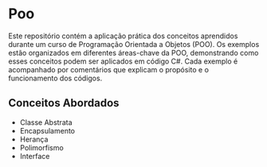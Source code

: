 # Poo
Este repositório contém a aplicação prática dos conceitos aprendidos durante um curso de Programação Orientada a Objetos (POO). Os exemplos estão organizados em diferentes áreas-chave da POO, demonstrando como esses conceitos podem ser aplicados em código C#. Cada exemplo é acompanhado por comentários que explicam o propósito e o funcionamento dos códigos.

## Conceitos Abordados
- Classe Abstrata
- Encapsulamento
- Herança
- Polimorfismo
- Interface
